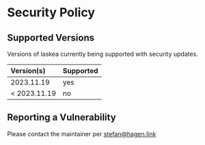 # Security Policy

## Supported Versions

Versions of laskea currently being supported with security updates.

| Version(s)   | Supported |
|:-------------|:----------|
| 2023.11.19   | yes       |
| < 2023.11.19 | no        |

## Reporting a Vulnerability

Please contact the maintainer per stefan@hagen.link
